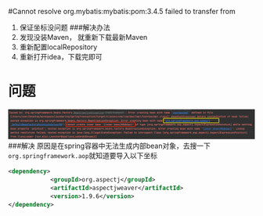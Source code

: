 #Cannot resolve org.mybatis:mybatis:pom:3.4.5 failed to transfer from
1. 保证坐标没问题
###解决办法
1. 发现没装Maven， 就重新下载最新Maven
2. 重新配置localRepository
3. 重新打开idea，下载完即可


# 问题
![img_46.png](img_46.png)
###解决
原因是在spring容器中无法生成内部bean对象，去搜一下`org.springframework.aop`就知道要导入以下坐标
```xml
<dependency>
            <groupId>org.aspectj</groupId>
            <artifactId>aspectjweaver</artifactId>
            <version>1.9.6</version>
</dependency>
```